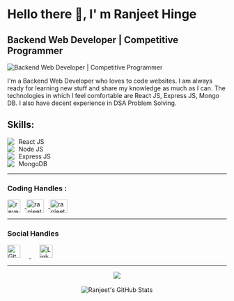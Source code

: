 # Hello there 👋, I' m Ranjeet  Hinge
## Backend Web Developer | Competitive Programmer 
![Backend Web Developer  | Competitive Programmer ](https://image.freepik.com/free-vector/hand-drawn-web-developers_23-2148819604.jpg)

I'm a Backend Web Developer who loves to code websites. I am always ready for learning new stuff and share my knowledge as much as I can.  The technologies in which I feel comfortable are React JS, Express JS, Mongo DB. I  also have decent experience in  DSA Problem Solving.

<h2>Skills:</h2>

<ul style="list-style-type: none; padding: 0;">
  <li style="text-decoration : none; display: flex; align-items: center;"><img src="https://img.icons8.com/color/48/000000/react-native.png" style="margin-right: 10px;"/>React JS</li>
  <li style="display: flex; align-items: center;"><img src="https://img.icons8.com/color/48/000000/nodejs.png" style="margin-right: 10px;"/>Node JS</li>
  <li style="display: flex; align-items: center;"><img src="https://img.icons8.com/color/48/000000/express.png" style="margin-right: 10px;"/>Express JS</li>
  <li style="display: flex; align-items: center;"><img src="https://img.icons8.com/color/48/000000/mongodb.png" style="margin-right: 10px;"/>MongoDB</li>
</ul>




<hr> </hr>
<h3 align="left">Coding Handles :</h3>
<p align="left">
  <a href="https://www.codechef.com/users/revenge_ff" target="_blank">
   <img align="center" src="https://www.codechef.com/sites/all/themes/abessive/cc-logo.svg" alt="revenge_ff" height="30" width="30" style="margin-right: 10px;"/>
  </a>
  <a href="https://www.hackerrank.com/ranjeethingeoff1" target="_blank">
    <img align="center" src="https://raw.githubusercontent.com/rahuldkjain/github-profile-readme-generator/master/src/images/icons/Social/hackerrank.svg" alt="ranjeethingeoff1" height="30" width="40" style="margin-right: 10px;">
  </a>
  <a href="https://www.leetcode.com/ranjeethingeofficial" target="_blank">
    <img align="center" src="https://raw.githubusercontent.com/rahuldkjain/github-profile-readme-generator/master/src/images/icons/Social/leet-code.svg" alt="ranjeethingeofficial" height="30" width="40">
  </a>
</p>

<hr></hr>

<!-- <h3 align="left">Internships:</h3>
<p align="left">
  <a href="https://www.connectwise.com/" target="_blank" rel="noreferrer">
    <img src="https://i.imgur.com/PfjLH1p.png" alt="ConnectWise" height="30" style="margin-right: 10px;"/>
  </a>
  <a href="https://cimpress.com/" target="_blank" rel="noreferrer">
    <img src="https://i.imgur.com/e2nZnEs.png" alt="Cimpress" height="30" />
  </a>
</p>
<hr></hr> -->

<h3 align="left"> Social Handles </h3>

<a href="https://github.com/ranjeet-programmer" target="_blank" rel="noreferrer">
    <img src="https://github.githubassets.com/images/modules/logos_page/GitHub-Mark.png" alt="GitHub" height="30" style="margin-right: 20px;">
  </a>&nbsp;&nbsp;&nbsp;&nbsp;

<a href="https://www.linkedin.com/in/ranjeet-hinge-7884b019b/" target="_blank">
    <img src="https://www.freepnglogos.com/uploads/linkedin-blue-style-logo-png-0.png" alt="LinkedIn" height="30" />
  </a>

<hr>
<div align="center">
  <img align="center" src="https://github-readme-stats.vercel.app/api/top-langs/?username=ranjeet-programmer&layout=compact&theme=dark" />
  <br /><br />
  <img align="center" src="https://github-readme-stats.vercel.app/api?username=ranjeet-programmer&show_icons=true&line_height=27&count_private=true&theme=dark" alt="Ranjeet's GitHub Stats" />
</div>





